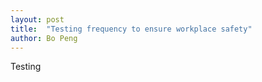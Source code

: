```yaml
---
layout: post
title:  "Testing frequency to ensure workplace safety"
author: Bo Peng
---
```


Testing
